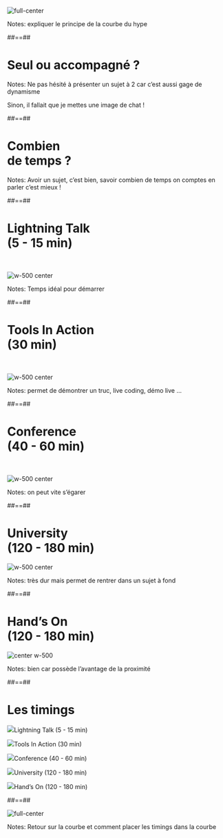 <!-- .slide:-->

![full-center](./assets/images/g3d67955561_0_48.png)

Notes:
expliquer le principe de la courbe du hype



##==##
<!-- .slide: class="transition underline bottom" data-background="./assets/images/g3a864e7b0c_0_496.png"-->

# Seul ou accompagné ?

Notes:
Ne pas hésité à présenter un sujet à 2  car c’est aussi gage de dynamisme

Sinon, il fallait que je mettes une image de chat !



##==##
<!-- .slide: data-background="./assets/images/g3d67955561_0_63.png"-->

<h1 class="bandeau block">Combien <br>
de temps ?
</h1>


Notes:
Avoir un sujet, c’est bien, savoir combien de temps on comptes en parler c’est mieux !



##==##
<!-- .slide: data-type-show="prez"-->

<h1> Lightning Talk <br> (5 - 15 min)</h1>


<br>

![w-500 center](./assets/images/g3d67955561_0_76.png)

Notes:
Temps idéal pour démarrer 



##==##
<!-- .slide: data-type-show="prez"-->

<h1>Tools In Action <br>(30 min)</h1>

<br>

![w-500 center](./assets/images/g3d67955561_0_97.png)

Notes:
permet de démontrer un truc, live coding, démo live ...



##==##
<!-- .slide: data-type-show="prez"-->

<h1>Conference<br>(40 - 60 min)</h1>

<br>

![w-500 center](./assets/images/g3d67955561_0_100.png)

Notes:
on peut vite s’égarer



##==##
<!-- .slide: data-type-show="prez"-->

<h1>University<br>(120 - 180 min)</h1>


![w-500 center](./assets/images/g3d67955561_0_98.png)

Notes:
très dur mais permet de rentrer dans un sujet à fond



##==##
<!-- .slide: data-type-show="prez"-->

<h1>Hand’s On<br>(120 - 180 min)</h1>


![center w-500](./assets/images/g3d67955561_0_101.png)

Notes:
bien car possède l’avantage de la proximité


##==##
<!-- .slide: data-type-show="full"-->

# Les timings

<img class="w-100" src="./assets/images/g3d67955561_0_76.png"><span>Lightning Talk (5 - 15 min)</span>

<img class="w-100" src="./assets/images/g3d67955561_0_97.png"><span>Tools In Action (30 min)</span>

<img class="w-100" src="./assets/images/g3d67955561_0_100.png"><span>Conference (40 - 60 min)</span>

<img class="w-100" src="./assets/images/g3d67955561_0_98.png"><span>University (120 - 180 min)</span>

<img class="w-100" src="./assets/images/g3d67955561_0_101.png"><span>Hand’s On (120 - 180 min)</span>

##==##

<!-- .slide:-->

![full-center](./assets/images/g3d67955561_0_48.png)

Notes:
Retour sur la courbe et comment placer les timings dans la courbe
